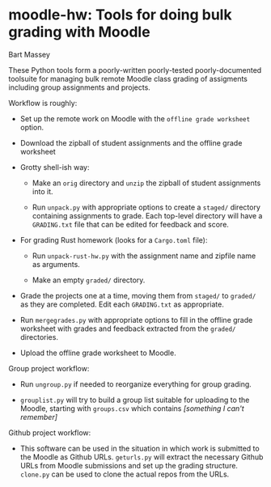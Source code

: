 # moodle-hw: Tools for doing bulk grading with Moodle
Bart Massey

These Python tools form a poorly-written poorly-tested
poorly-documented toolsuite for managing bulk remote Moodle
class grading of assigments including group assignments and
projects.

Workflow is roughly:

* Set up the remote work on Moodle with the `offline grade
  worksheet` option.

* Download the zipball of student assignments and the
  offline grade worksheet

* Grotty shell-ish way:

    * Make an `orig` directory and `unzip` the zipball of
      student assignments into it.

    * Run `unpack.py` with appropriate options to create a
      `staged/` directory containing assignments to grade. Each
      top-level directory will have a `GRADING.txt` file that
      can be edited for feedback and score.

* For grading Rust homework (looks for a `Cargo.toml` file):

    * Run `unpack-rust-hw.py` with the assignment name and
      zipfile name as arguments.

    * Make an empty `graded/` directory.

* Grade the projects one at a time, moving them from
  `staged/` to `graded/` as they are completed. Edit
  each `GRADING.txt` as appropriate.

* Run `mergegrades.py` with appropriate options to fill in
  the offline grade worksheet with grades and feedback
  extracted from the `graded/` directories.

* Upload the offline grade worksheet to Moodle.

Group project workflow:

* Run `ungroup.py` if needed to reorganize everything for
  group grading.

* `grouplist.py` will try to build a group list suitable for
  uploading to the Moodle, starting with `groups.csv` which
  contains *[something I can't remember]*

Github project workflow:

* This software can be used in the situation in which work
  is submitted to the Moodle as Github URLs. `geturls.py`
  will extract the necessary Github URLs from Moodle
  submissions and set up the grading structure. `clone.py`
  can be used to clone the actual repos from the URLs.
